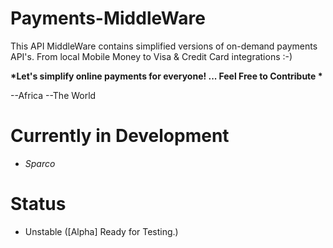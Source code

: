 # Payments-MiddleWare
This API MiddleWare contains simplified versions of on-demand payments API's. From local Mobile Money to Visa &amp; Credit Card integrations :-)

__*Let's simplify online payments for everyone! ... Feel Free to Contribute *__

--Africa
--The World

# Currently in Development
 - *Sparco*
# Status
 - Unstable ([Alpha] Ready for Testing.)